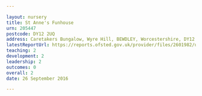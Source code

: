 ```yaml
---

layout: nursery
title: St Anne's Funhouse
urn: 205447
postcode: DY12 2UQ
address: Caretakers Bungalow, Wyre Hill, BEWDLEY, Worcestershire, DY12 2UQ
latestReportUrl: https://reports.ofsted.gov.uk/provider/files/2601982/urn/205447.pdf
teaching: 2
development: 2
leadership: 2
outcomes: 0
overall: 2
date: 26 September 2016

---
```

